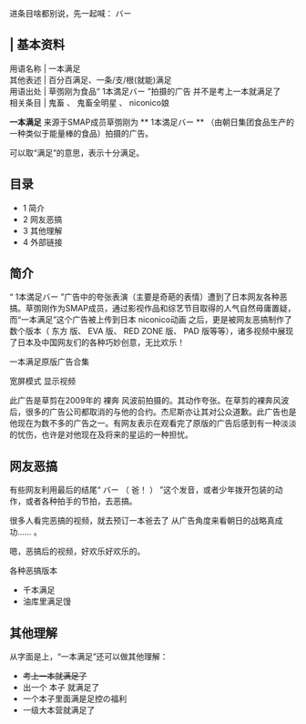 进条目啥都别说，先一起喊：  バー

|  **基本资料**  
---  
用语名称  |  一本满足   
其他表述  |  百分百满足、一条/支/根(就能)满足   
用语出处  |  草彅刚为食品“  1本満足バー  ”拍摄的广告  并不是考上一本就满足了   
相关条目  |  鬼畜  、  鬼畜全明星  、  niconico娘   
  
**一本满足** 来源于SMAP成员草彅刚为 ** 1本満足バー  ** （由朝日集团食品生产的一种类似于能量棒的食品）拍摄的广告。

可以取“满足”的意思，表示十分满足。

##  目录

  * 1  简介 
  * 2  网友恶搞 
  * 3  其他理解 
  * 4  外部链接 

##  简介

“  1本満足バー
”广告中的夸张表演（主要是奇葩的表情）遭到了日本网友各种恶搞。草彅刚作为SMAP成员，通过影视作品和综艺节目取得的人气自然毋庸置疑，而“一本满足”这个广告被上传到日本
niconico动画  之后，更是被网友恶搞制作了数个版本（  东方  版、  EVA  版、  RED ZONE  版、  PAD
版等等），诸多视频中展现了日本及中国网友们的各种巧妙创意，无比欢乐！

一本满足原版广告合集

宽屏模式  显示视频

此广告是草剪在2009年的  裸奔
风波前拍摄的。其动作夸张。在草剪的裸奔风波后，很多的广告公司都取消的与他的合约。杰尼斯亦让其对公众道歉。此广告也是他现在为数不多的广告之一。有网友表示在观看完了原版的广告后感到有一种淡淡的忧伤，也许是对他现在及将来的星运的一种担忧。

##  网友恶搞

有些网友利用最后的结尾“  バー  （  爸！  ）  ”这个发音，或者少年拨开包装的动作，或者各种拍手的节拍，去恶搞。

很多人看完恶搞的视频，就去预订一本爸去了  从广告角度来看朝日的战略真成功……  。

嗯，恶搞后的视频，好欢乐好欢乐的。

各种恶搞版本

  * 千本满足 
  * 油库里满足馒 

##  其他理解

从字面是上，“一本满足”还可以做其他理解：

  * ~~考上一本就满足了~~
  * 出一个  本子  就满足了 
  * 一个本子里面满是足控の福利 
  * 一级大本营就满足了 